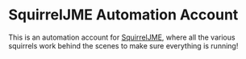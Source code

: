 # SquirrelJME Automation Account

This is an automation account for [SquirrelJME](https://github.com/SquirrelJME), where all the various squirrels work behind the scenes to make sure everything is running!
